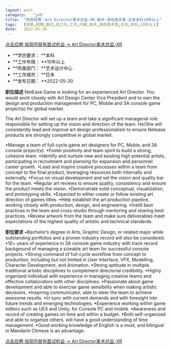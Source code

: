 ```yaml
---
layout:	post
category:	"job"
title:	"网易招聘：Art Director美术总监-XR-美术-游戏美术类-日本本科10年以上"
tags:	[网易,招聘,面试,找工作,工作,内推,美术,游戏美术类,日本,本科,10年以上]
date:	2022-05-30
---
```


[点击应聘 投简历就有面试机会 -> Art Director美术总监-XR](http://mobile.bole.netease.com/bole/boleDetail?id=40567&employeeId=346f03c3cda5f04c&key=all)



- **学历要求： **本科
- **工作年限： **10年以上
- **所属部门： **艺术设计中心
- **工作城市： **日本
- **发布日期： **2022-05-30



**职位描述**
NetEase Game is looking for an experienced Art Director.  You would work closely with Art Design Center Vice President and to own the design and production management for PC, Mobile and 3A console game project(s) for global market. 

The Art Director will set up a team and take a significant managerial role responsible for setting up the vision and direction of the team. He/She will consistently lead and improve art design professionalism to ensure Netease products are strongly competitive in global market.

•Manage a team of full-cycle game art designers for PC, Moble, and 3A console project(s).
•Foster positivity and team spirit to build a strong, cohesive team.
•Identify and nurture new and existing high potential artists, participating in recruitment and planning for expansion and personnel career growth.
•Lead and inspire creative processes within a team from concept to the final product, leveraging resources both internally and externally.
•Focus on visual development and set the vision and quality bar for the team.
•Regular art reviews to ensure quality, consistency and ensure the product meets the vision.
•Demonstrate solid conceptual, visualization, and prototyping skills.
•Expected to either create or follow existing art direction of games titles.
•Help establish the art production pipeline, working closely with production, design, and engineering.
•Instill best practices in the team and cross-studio through mentoring and sharing best practices.
•Review artwork from the team and make sure deliverables meet expectations of the highest quality of artistic and technical standards.



**职位要求**
•Bachelor’s degree in Arts, Graphic Design, or related major while outstanding portfolios and a proven industry record will also be considered.
•10+ years of experience in 3A console game industry with track record background of managing a sizeable art team for successful console projects.
•Strong command of full-cycle workflow from concept to production, including but not limited in User Interface, VFX, Modelling, Character Development, and Animation.
•Strong aptitude in multiple traditional artistic disciplines to complement directorial credibility.
•Highly organized individual with experience in managing creative teams and effective collaborators with other disciplines.
•Passionate about game development and able to exercise game sensibility when making artistic decisions.
•Inspiring communicator, able to steer the team to achieve awesome results.
•In sync with current demands and with foresight into future trends and emerging technologies.
•Experience working within game editors such as UE4 and Unity, for Console PC and mobile.
•Awareness and record of creating games on time and within a budget.
•Both self-organized and able to organize others, will have a good understanding of time management.
•Good working knowledge of English is a must, and bilingual in Mandarin Chinese is an advantage.




[点击应聘 投简历就有面试机会 -> Art Director美术总监-XR](http://mobile.bole.netease.com/bole/boleDetail?id=40567&employeeId=346f03c3cda5f04c&key=all)